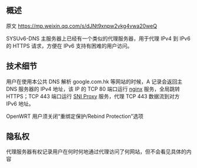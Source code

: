 ## 概述
原文 https://mp.weixin.qq.com/s/dJNt9xnpw2vkg4vwa20weQ

SYSUv6-DNS 主服务器上已经有一个类似的代理服务器，用于代理 IPv4 到 IPv6 的 HTTPS 请求，方便在 IPv6 支持有困难的用户访问。

## 技术细节
用户在使用本公共 DNS 解析 google.com.hk 等网站的时候，A 记录会返回主 DNS 服务器的 IPv4 地址，该 IP 的 TCP 80 端口运行 [nginx](https://nginx.org) 服务，全局跳转 HTTPS；TCP 443 端口运行 [SNI Proxy](https://github.com/dlundquist/sniproxy) 服务，代理 TCP 443 数据流到对方 IPv6 地址。

OpenWRT 用户须关闭“重绑定保护/Rebind Protection”选项

## 隐私权
代理服务器有权记录用户在何时何地通过代理访问了何网站，但不会看见具体的内容
